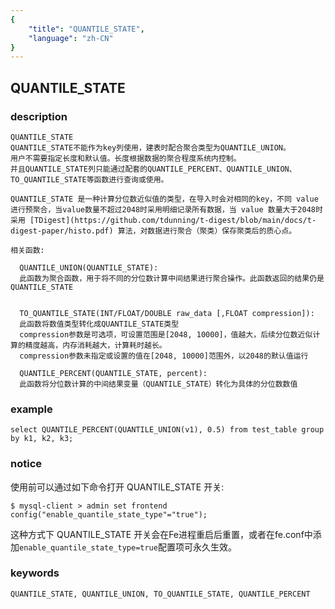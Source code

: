 ```yaml
---
{
    "title": "QUANTILE_STATE",
    "language": "zh-CN"
}
---
```


<!-- 
Licensed to the Apache Software Foundation (ASF) under one
or more contributor license agreements.  See the NOTICE file
distributed with this work for additional information
regarding copyright ownership.  The ASF licenses this file
to you under the Apache License, Version 2.0 (the
"License"); you may not use this file except in compliance
with the License.  You may obtain a copy of the License at

  http://www.apache.org/licenses/LICENSE-2.0

Unless required by applicable law or agreed to in writing,
software distributed under the License is distributed on an
"AS IS" BASIS, WITHOUT WARRANTIES OR CONDITIONS OF ANY
KIND, either express or implied.  See the License for the
specific language governing permissions and limitations
under the License.
-->

## QUANTILE_STATE
### description
    QUANTILE_STATE
    QUANTILE_STATE不能作为key列使用，建表时配合聚合类型为QUANTILE_UNION。
    用户不需要指定长度和默认值。长度根据数据的聚合程度系统内控制。
    并且QUANTILE_STATE列只能通过配套的QUANTILE_PERCENT、QUANTILE_UNION、TO_QUANTILE_STATE等函数进行查询或使用。
    
    QUANTILE_STATE 是一种计算分位数近似值的类型，在导入时会对相同的key，不同 value 进行预聚合，当value数量不超过2048时采用明细记录所有数据，当 value 数量大于2048时采用 [TDigest](https://github.com/tdunning/t-digest/blob/main/docs/t-digest-paper/histo.pdf) 算法，对数据进行聚合（聚类）保存聚类后的质心点。

    相关函数:
    
      QUANTILE_UNION(QUANTILE_STATE):
      此函数为聚合函数，用于将不同的分位数计算中间结果进行聚合操作。此函数返回的结果仍是QUANTILE_STATE
    
      
      TO_QUANTILE_STATE(INT/FLOAT/DOUBLE raw_data [,FLOAT compression]):
      此函数将数值类型转化成QUANTILE_STATE类型
      compression参数是可选项，可设置范围是[2048, 10000]，值越大，后续分位数近似计算的精度越高，内存消耗越大，计算耗时越长。 
      compression参数未指定或设置的值在[2048, 10000]范围外，以2048的默认值运行

      QUANTILE_PERCENT(QUANTILE_STATE, percent):
      此函数将分位数计算的中间结果变量（QUANTILE_STATE）转化为具体的分位数数值

    

### example
    select QUANTILE_PERCENT(QUANTILE_UNION(v1), 0.5) from test_table group by k1, k2, k3;
    

### notice

使用前可以通过如下命令打开 QUANTILE_STATE 开关:

```
$ mysql-client > admin set frontend config("enable_quantile_state_type"="true");
```

这种方式下 QUANTILE_STATE 开关会在Fe进程重启后重置，或者在fe.conf中添加`enable_quantile_state_type=true`配置项可永久生效。

### keywords

    QUANTILE_STATE, QUANTILE_UNION, TO_QUANTILE_STATE, QUANTILE_PERCENT
